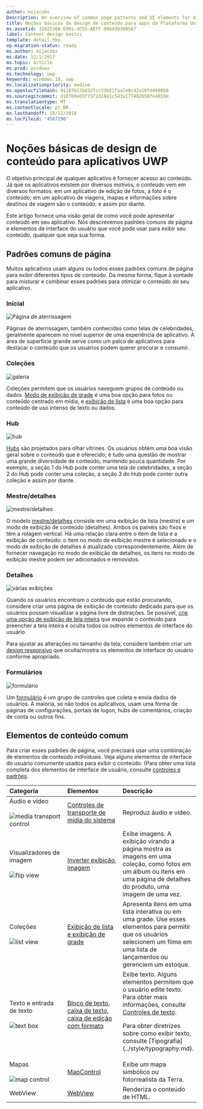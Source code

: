 ```yaml
---
author: mijacobs
Description: An overview of common page patterns and UI elements for displaying content in your UWP app.
title: Noções básicas de design de conteúdo para apps da Plataforma Universal do Windows (UWP)
ms.assetid: 3102530A-E0D1-4C55-AEFF-99443D39D567
label: Content design basics
template: detail.hbs
op-migration-status: ready
ms.author: mijacobs
ms.date: 12/1/2017
ms.topic: article
ms.prod: windows
ms.technology: uwp
keywords: windows 10, uwp
ms.localizationpriority: medium
ms.openlocfilehash: 91187b176d32fcc53b51faa7e8c42a10fd4908b8
ms.sourcegitcommit: d10fb9eb5f75f2d10e1c543a177402b50fe4019e
ms.translationtype: MT
ms.contentlocale: pt-BR
ms.lasthandoff: 10/12/2018
ms.locfileid: "4567290"
---
```

# <a name="content-design-basics-for-uwp-apps"></a>Noções básicas de design de conteúdo para aplicativos UWP

O objetivo principal de qualquer aplicativo é fornecer acesso ao conteúdo. Já que os aplicativos existem por diversos motivos, o conteúdo vem em diversos formatos: em um aplicativo de edição de fotos, a foto é o conteúdo; em um aplicativo de viagens, mapas e informações sobre destinos de viagem são o conteúdo; e assim por diante. 

Este artigo fornece uma visão geral de como você pode apresentar conteúdo em seu aplicativo. Nós descrevemos padrões comuns de página e elementos de interface do usuário que você pode usar para exibir seu conteúdo, qualquer que seja sua forma.

## <a name="common-page-patterns"></a>Padrões comuns de página

Muitos aplicativos usam alguns ou todos esses padrões comuns de página para exibir diferentes tipos de conteúdo. Da mesma forma, fique à vontade para misturar e combinar esses padrões para otimizar o conteúdo do seu aplicativo.

### <a name="landing"></a>Inicial

![Página de aterrissagem](images/content-basics/hero-screen.png)

Páginas de aterrissagem, também conhecidas como telas de celebridades, geralmente aparecem no nível superior de uma experiência de aplicativo. A área de superfície grande serve como um palco de aplicativos para destacar o conteúdo que os usuários podem querer procurar e consumir.

### <a name="collections"></a>Coleções

![galeria](images/content-basics/gridview.png)

Coleções permitem que os usuários naveguem grupos de conteúdo ou dados. [Modo de exibição de grade](../controls-and-patterns/item-templates-gridview.md) é uma boa opção para fotos ou conteúdo centrado em mídia, e [exibição de lista](../controls-and-patterns/item-templates-listview.md) é uma boa opção para conteúdo de uso intenso de texto ou dados.

### <a name="hub"></a>Hub

![hub](images/content-basics/hub.png)

[Hubs](../controls-and-patterns/hub.md) são projetados para olhar vitrines. Os usuários obtêm uma boa visão geral sobre o conteúdo que é oferecido; é tudo uma questão de mostrar uma grande diversidade de conteúdo, mantendo pouca quantidade. Por exemplo, a seção 1 do Hub pode conter uma tela de celebridades, a seção 2 do Hub pode conter uma coleção, a seção 3 do Hub pode conter outra coleção e assim por diante.

### <a name="masterdetail"></a>Mestre/detalhes

![mestre/detalhes](images/content-basics/master-detail.png)

O modelo [mestre/detalhes](../controls-and-patterns/master-details.md) consiste em uma exibição de lista (mestre) e um modo de exibição de conteúdo (detalhes). Ambos os painéis são fixos e têm a rolagem vertical. Há uma relação clara entre o item de lista e a exibição de conteúdo: o item no modo de exibição mestre é selecionado e o modo de exibição de detalhes é atualizado correspondentemente. Além de fornecer navegação no modo de exibição de detalhes, os itens no modo de exibição mestre podem ser adicionados e removidos.

### <a name="details"></a>Detalhes

![várias exibições](images/multi-view.png)

Quando os usuários encontram o conteúdo que estão procurando, considere criar uma página de exibição de conteúdo dedicado para que os usuários possam visualizar a página livre de distrações. Se possível, [crie uma opção de exibição de tela inteira](../layout/show-multiple-views.md) que expande o conteúdo para preencher a tela inteira e oculta todos os outros elementos de interface do usuário. 

Para ajustar as alterações no tamanho da tela, considere também criar um [design responsivo](design-and-ui-intro.md) que oculta/mostra os elementos de interface do usuário conforme apropriado.

### <a name="forms"></a>Formulários
![formulário](images/content-basics/forms.png)

Um [formulário](../controls-and-patterns/forms.md) é um grupo de controles que coleta e envia dados de usuários. A maioria, se não todos os aplicativos, usam uma forma de páginas de configurações, portais de logon, hubs de comentários, criação de conta ou outros fins. 

## <a name="common-content-elements"></a>Elementos de conteúdo comum

Para criar esses padrões de página, você precisará usar uma combinação de elementos de conteúdo individuais. Veja alguns elementos de interface do usuário comumente usados para exibir o conteúdo. (Para obter uma lista completa dos elementos de interface de usuário, consulte [controles e padrões](../controls-and-patterns/index.md).

<div class="mx-responsive-img">
<table>
<colgroup>
<col width="33%" />
<col width="33%" />
<col width="33%" />
</colgroup>
<thead>
<tr class="header">
<th align="left">Categoria</th>
<th align="left">Elementos</th>
<th align="left">Descrição</th>
</tr>
</thead>
<tbody>
<tr class="odd">
<td align="left">Áudio e vídeo<br/><br/>
    <img src="images/content-basics/media-transport.png" alt="media transport control" /></td>
<td align="left"><a href="../controls-and-patterns/media-playback.md">Controles de transporte de mídia do sistema</a></td>
<td align="left">Reproduz áudio e vídeo.</td>
</tr>
<tr class="even">
<td align="left">Visualizadores de imagem<br/><br/>
    <img src="images/content-basics/flipview.jpg" alt="flip view" /></td>
<td align="left"><a href="../controls-and-patterns/flipview.md">Inverter exibição</a>, <a href="../controls-and-patterns/images-imagebrushes.md">imagem</a></td>
<td align="left">Exibe imagens. A exibição virando a página mostra as imagens em uma coleção, como fotos em um álbum ou itens em uma página de detalhes do produto, uma imagem de uma vez.</td>
</tr>
<tr class="odd">
<td align="left">Coleções <br/><br/>
    <img src="images/content-basics/listview.png" alt="list view" /></td>
<td align="left"><a href="../controls-and-patterns/lists.md">Exibição de lista e exibição de grade</a></td>
<td align="left">Apresenta itens em uma lista interativa ou em uma grade. Use esses elementos para permitir que os usuários selecionem um filme em uma lista de lançamentos ou gerenciem um estoque.</td>
</tr>
<tr class="even">
<td align="left">Texto e entrada de texto <br/><br/>
    <img src="images/content-basics/textbox.png" alt="text box" /></td>
<td align="left"><p><a href="../controls-and-patterns/text-block.md">Bloco de texto</a>, <a href="../controls-and-patterns/text-box.md">caixa de texto</a>, <a href="../controls-and-patterns/rich-edit-box.md">caixa de edição com formato</a></p>
</td>
<td align="left">Exibe texto. Alguns elementos permitem que o usuário edite texto. Para obter mais informações, consulte <a href="../controls-and-patterns/text-controls.md">Controles de texto</a>.
<p>Para obter diretrizes sobre como exibir texto, consulte [Tipografia](../style/typography.md).</p>
</td>
</tr>
<tr class="odd">
<td align="left">Mapas<br/><br/>
    <img src="images/content-basics/mapcontrol.png" alt="map control" /></td>
<td align="left"><a href="../../maps-and-location/display-maps.md">MapControl</a></td>
<td align="left">Exibe um mapa simbólico ou fotorrealista da Terra.</td>
</tr>
<tr class="even">
<td align="left">WebView</td>
<td align="left"><a href="../controls-and-patterns/web-view.md">WebView</a></td>
<td align="left">Renderiza o conteúdo de HTML.</td>
</tr>
</tbody>
</table>
</div>
